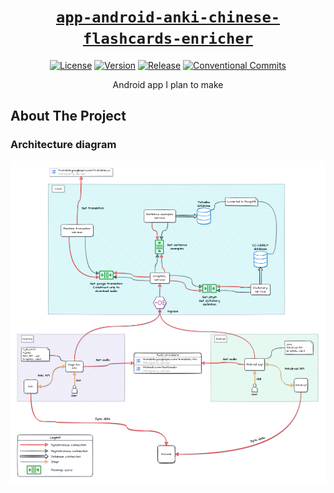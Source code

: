 <div align="center" markdown="1">

# [`app-android-anki-chinese-flashcards-enricher`][url-repo]

[![License][badge-license]][url-license]
[![Version][badge-version]][url-version]
[![Release][badge-workflow-release]][url-workflow-release]
[![Conventional Commits][badge-conventionalcommits]][url-conventionalcommits]

Android app I plan to make

</div>

## About The Project

### Architecture diagram

![overview]


<!-- relative links -->

[overview]: docs/diagrams/overview.jpg

<!-- project links -->

[url-repo]: https://github.com/shishifubing/app-android-anki-chinese-flashcards-enricher
[url-license]: https://github.com/shishifubing/app-android-anki-chinese-flashcards-enricher/blob/main/LICENSE
[url-workflow-release]: https://github.com/shishifubing/app-android-anki-chinese-flashcards-enricher/actions/workflows/release.yml
[url-version]: https://github.com/shishifubing/app-android-anki-chinese-flashcards-enricher/releases/latest

<!-- external links -->

[url-conventionalcommits]: https://conventionalcommits.org

<!-- badge links -->

[badge-license]: https://img.shields.io/github/license/shishifubing/app-android-anki-chinese-flashcards-enricher.svg
[badge-workflow-release]: https://img.shields.io/github/actions/workflow/status/shishifubing/app-android-anki-chinese-flashcards-enricher/release.yml?branch=main&label=release&logo=github
[badge-version]: https://img.shields.io/github/v/release/shishifubing/app-android-anki-chinese-flashcards-enricher?label=version

<!-- other badge links -->

[badge-conventionalcommits]: https://img.shields.io/badge/conventional--commits-1.0.0-%23FE5196?logo=conventionalcommits&logoColor=white

